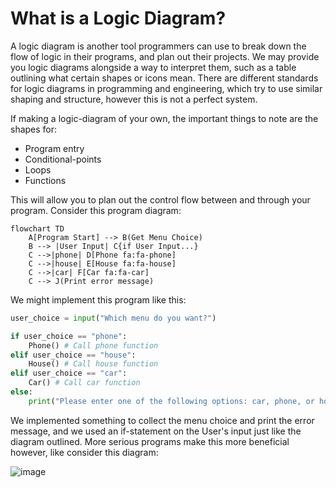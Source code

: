 # What is a Logic Diagram? 
A logic diagram is another tool programmers can use to break down the flow of logic in their programs, and plan out their projects. We may provide you logic diagrams alongside a way to interpret them, such as a table outlining what certain shapes or icons mean. There are different standards for logic diagrams in programming and engineering, which try to use similar shaping and structure, however this is not a perfect system. 

If making a logic-diagram of your own, the important things to note are the shapes for:
 - Program entry
 - Conditional-points 
 - Loops
 - Functions

This will allow you to plan out the control flow between and through your program. Consider this program diagram:

```mermaid
flowchart TD
    A[Program Start] --> B(Get Menu Choice)
    B --> |User Input| C{if User Input...}
    C -->|phone| D[Phone fa:fa-phone]
    C -->|house| E[House fa:fa-house]
    C -->|car| F[Car fa:fa-car]
    C --> J(Print error message)
```

We might implement this program like this:

```Python
user_choice = input("Which menu do you want?")

if user_choice == "phone":
    Phone() # Call phone function
elif user_choice == "house":
    House() # Call house function
elif user_choice == "car":
    Car() # Call car function
else:
    print("Please enter one of the following options: car, phone, or house.")
```

We implemented something to collect the menu choice and print the error message, and we used an if-statement on the User's input just like the diagram outlined. More serious programs make this more beneficial however, like consider this diagram:

![image](https://github.com/user-attachments/assets/7c026a2f-bb5c-423d-80f7-8908a6ada576)


